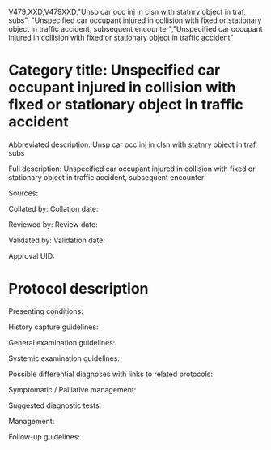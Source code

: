 V479,XXD,V479XXD,"Unsp car occ inj in clsn with statnry object in traf, subs", "Unspecified car occupant injured in collision with fixed or stationary object in traffic accident, subsequent encounter","Unspecified car occupant injured in collision with fixed or stationary object in traffic accident"
# Category title: Unspecified car occupant injured in collision with fixed or stationary object in traffic accident

Abbreviated description: Unsp car occ inj in clsn with statnry object in traf, subs

Full description: Unspecified car occupant injured in collision with fixed or stationary object in traffic accident, subsequent encounter

Sources:

Collated by:
Collation date:

Reviewed by:
Review date:

Validated by:
Validation date:

Approval UID:

# Protocol description

Presenting conditions:

History capture guidelines:

General examination guidelines:

Systemic examination guidelines:

Possible differential diagnoses with links to related protocols:

Symptomatic / Palliative management:

Suggested diagnostic tests:

Management:

Follow-up guidelines:
